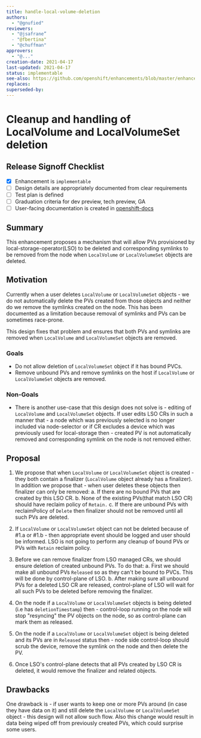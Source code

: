 ```yaml
---
title: handle-local-volume-deletion
authors:
  - "@gnufied"
reviewers:
  - "@jsafrane”
  - "@fbertina"
  - "@chuffman"
approvers:
  - "@..."
creation-date: 2021-04-17
last-updated: 2021-04-17
status: implementable
see-also: https://github.com/openshift/enhancements/blob/master/enhancements/storage/cleanup-lso-symlink.md
replaces:
superseded-by:
---
```


# Cleanup and handling of LocalVolume and LocalVolumeSet deletion

## Release Signoff Checklist

- [x] Enhancement is `implementable`
- [ ] Design details are appropriately documented from clear requirements
- [ ] Test plan is defined
- [ ] Graduation criteria for dev preview, tech preview, GA
- [ ] User-facing documentation is created in [openshift-docs](https://github.com/openshift/openshift-docs/)

## Summary

This enhancement proposes a mechanism that will allow PVs provisioned by local-storage-operator(LSO) to be deleted and corresponding symlinks to be removed from the node when `LocalVolume` or `LocalVolumeSet` objects are deleted.

## Motivation

Currently when a user deletes `LocalVolume` or `LocalVolumeSet` objects - we do not automatically delete the PVs created from those objects and neither do we remove the symlinks created on the node. This has been documented as a limitation because removal of symlinks and PVs can be sometimes race-prone.

This design fixes that problem and ensures that both PVs and symlinks are removed when `LocalVolume` and `LocalVolumeSet` objects are removed.

### Goals

* Do not allow deletion of `LocalVolumeSet` object if it has bound PVCs.
* Remove unbound PVs and remove symlinks on the host if `LocalVolume` or `LocalVolumeSet` objects are removed.

### Non-Goals

* There is another use-case that this design does not solve is - editing of `LocalVolume` and `LocalVolumeSet` objects. If user edits LSO CRs in such a manner that - a node which was previously selected is no longer included via
node-selector or if CR excludes a device which was previously used for local-storage then - created PV is not automatically removed and corresponding symlink on the node is not removed either.

## Proposal

1. We propose that when `LocalVolume` or `LocalVolumeSet` object is created - they both contain a finalizer (`LocalVolume` object already has a finalizer). In addition we propose that - when user deletes these objects then finalizer can only be removed:
   a. If there are no bound PVs that are created by this LSO CR.
   b. None of the existing PVs(that match LSO CR) should have reclaim policy of `Retain.`
   c. If there are unbound PVs with reclaimPolicy of `Delete` then finalizer should not be removed until all such PVs are deleted.

2. If `LocalVolume` or `LocalVolumeSet` object can not be deleted because of #1.a or #1.b - then appropriate event should be logged and user should be informed. LSO is not going to perform any cleanup of bound PVs or PVs with `Retain` reclaim policy.
3. Before we can remove finalizer from LSO managed CRs, we should ensure deletion of created unbound PVs. To do that:
   a. First we should make all unbound PVs `Released` so as they can't be bound to PVCs. This will be done by control-plane of LSO.
   b. After making sure all unbound PVs for a deleted LSO CR are released, control-plane of LSO will wait for all such PVs to be deleted before removing the finalizer.
4. On the node if a `LocalVolume` or `LocalVolumeSet` objects is being deleted (i.e has `deletionTimestamp`) then - control-loop running on the node will stop "resyncing" the PV objects on the node, so as control-plane can mark them as released.
5. On the node if a `LocalVolume` or `LocalVolumeSet` object is being deleted and its PVs are in `Released` status then - node side control-loop should scrub the device, remove the symlink on the node and then delete the PV.
6. Once LSO's control-plane detects that all PVs created by LSO CR is deleted, it would remove the finalizer and related objects.

## Drawbacks

One drawback is - if user wants to keep one or more PVs around (in case they have data on it) and still delete the `LocalVolume` or `LocalVolumeSet` object - this design will not allow such flow. Also this change would result in data being wiped off from previously created PVs, which could surprise some users.
